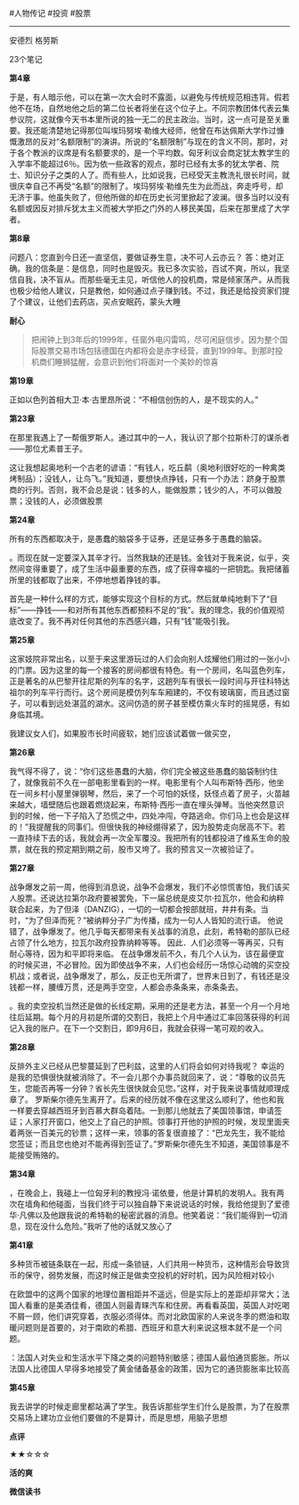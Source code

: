 #人物传记 #投资 #股票 

---

安德烈 格劳斯

23个笔记

**第4章**

于是，有人暗示他，可以在第一次大会时不露面，以避免与传统规范相违背。假若他不在场，自然地他之后的第二位长者将坐在这个位子上。不同宗教团体代表云集参议院，这就像今天书本里所说的独一无二的民主政治。当时，这一点可是至关重要。我还能清楚地记得那位叫埃玛努埃·勒维大经师，他曾在布达佩斯大学作过慷慨激昂的反对“名额限制”的演讲。所说的“名额限制”与现在的含义不同，那时，对于各个教派的议席是有名额要求的，是一个平均数。匈牙利议会商定犹太教学生的入学率不能超过6％。因为依一些政客的观点，那时已经有太多的犹太学者、院士、知识分子之类的人了。而有些人，比如说我，已经受天主教洗礼很长时间，就很庆幸自己不再受“名额”的限制了。埃玛努埃·勒维先生为此而战，奔走呼号，却无济于事。他虽失败了，但他所做的却在历史长河里掀起了波澜。很多当时以没有名额或因反对排斥犹太主义而被大学拒之门外的人移民美国，后来在那里成了大学者。

**第8章**

问题八：您直到今日还一直坚信，要做证券生意，决不可人云亦云？ 答：绝对正确。我的信条是：是信息，同时也是毁灭。我已多次实验，百试不爽，所以，我坚信自我，决不盲从。而那些毫无主见，听信他人的投机商，常是倾家荡产。从而我也极少给他人建议，只是教他，如何通过点子赚到钱。不过，我还是给投资家们提了个建议，让他们去药店，买点安眠药，蒙头大睡



**耐心**

> 把闹钟上到3年后的1999年，任窗外电闪雷鸣，尽可闲庭信步。因为整个国际股票交易市场包括德国在内都将会是赤字经营，直到1999年。到那时投机商们睡狮猛醒，会意识到他们将面对一个美妙的惊喜

**第19章**

正如以色列首相大卫·本·古里昂所说：“不相信创伤的人，是不现实的人。”

**第23章**

在那里我遇上了一帮俄罗斯人。通过其中的一人，我认识了那个拉斯朴汀的谋杀者——那位尤素普王子。

这让我想起奥地利一个古老的谚语：“有钱人，吃丘鹬（奥地利很好吃的一种禽类烤制品）；没钱人，让鸟飞。”我知道，要想快点挣钱，只有一个办法：跻身于股票商的行列。否则，我不会总是说：钱多的人，能做股票；钱少的人，不可以做股票；没钱的人，必须做股票

**第24章**

所有的东西都取决于，是愚蠢的脑袋多于证券，还是证券多于愚蠢的脑袋。

。而现在就一定要深入其辛才行。当然我缺的还是钱。金钱对于我来说，似乎，突然间变得重要了，成了生活中最重要的东西，成了获得幸福的一把钥匙。我把储蓄所里的钱都取了出来，不停地想着挣钱的事。

首先是一种什么样的方式，能够实现这个目标的方式。然后就单纯地剩下了“目标”——挣钱——和对所有其他东西都预料不足的“我”。我的理念，我的价值观彻底改变了。我不再对任何其他的东西感兴趣，只有“钱”能吸引我。

**第25章**

这家妓院非常出名，以至于来这里游玩过的人们会向别人炫耀他们用过的一张小小的门票。因为这里的每一个接客的房间都很有特色。有一个房间，名叫蓝色列车，正是著名的从巴黎开往尼斯的列车的名字，这趟列车有很长一段时间与开往科特达祖尔的列车平行而行。这个房间是模仿列车车厢建的，不仅有玻璃窗，而且透过窗子，可以看到远处湛蓝的湖水。这间仿造的房子甚至模仿乘火车时的摇晃感，有如身临其境。

我建议女人们，如果股市长时间疲软，她们应该试着做一做买空，

**第26章**

我气得不得了，说：“你们这些愚蠢的大脑，你们完全被这些愚蠢的脑袋制约住了，就像我前不久在一部电影里看到的一样。电影里有个人叫布斯特·西彤，他坐在一间乡村小屋里弹钢琴，然后，来了一个可怕的妖怪，妖怪点着了房子，火苗越来越大，墙壁随后也跟着燃烧起来，布斯特·西彤一直在埋头弹琴。当他突然意识到的时候，他一下子陷入了恐慌之中，四处冲闯，夺路逃命。你们马上也会是这样的！”我提醒我的同事们。但很快我的神经绷得紧了，因为股势走向居高不下。若一直持续下去的话，我就会再一次全军覆没。我把所有的钱都投进了维系生命的股票，就在我的预定期到期之前，股市又垮了。我的预言又一次被验证了。

**第27章**

战争爆发之前一周，他得到消息说，战争不会爆发，我们不必惊慌害怕，我们该买人股票。还说达拉第尔政府要被罢免，下一届总统是皮艾尔·拉瓦尔，他会和纳粹联合起来，为了但泽（DANZIG），一切的一切都会按部就班，井井有条。当时，“为了但泽而死？”被纳粹分子广为传播，成为一句人人皆知的流行语。
他说错了，战争爆发了。他几乎每天都带来有关战事的消息，此刻，希特勒的部队已经占领了什么地方，拉瓦尔政府投靠纳粹等等。
因此．人们必须等一等再买，只有耐心等待，因为和平即将来临。
在战争爆发前不久，有几个人认为，该在最便宜的时候买进，不必冒险。因为即使战争不来，人们也会经历一场惊心动魄的买空投机战；或者说，战争爆发了，那么，反正也无所谓了，世界末日到了，有钱还是没钱都一样，腰缠万贯，还是两手空空，人都会赤条条来，赤条条去。

。我的卖空投机当然还是做的长线定期，采用的还是老方法，甚至一个月一个月地往后延期。每个月的月初是所谓的交割日，我把上个月中通过汇率回落获得的利润记入我的账户。在下一个交割日，即9月6日，我就会获得一笔可观的收入。

**第28章**

反排外主义已经从巴黎蔓延到了巴利兹，这里的人们将会如何对待我呢？
幸运的是我的恐惧很快就被消除了。不一会儿那个办事员就回来了，说：“尊敬的议员先生，您能否再等一分钟？省长先生很快就会见您。”这样，对于我来说事情就顺理成章了。
罗斯柴尔德先生离开了。后来的经历就不像在这里这么顺利了，他也和我一样要去穿越西班牙到百慕大群岛着陆。一到那儿他就去了美国领事馆，申请签证；人家打开窗口，他交上了自己的护照。领事打开他的护照的时候，发现里面夹着两张一百美元的钞票；这样一来，领事的答复很直接了：“巴龙先生，我不能给您签证；而且您也绝对不能再得到签证了。”罗斯柴尔德先生不知道，美国领事是不能接受贿赂的。

**第34章**

，在晚会上，我碰上一位匈牙利的教授冯·诺依曼，他是计算机的发明人。我有两次在墙角和他碰面，当我们终于可以独自静下来说说话的时候，我给他提到了爱德华·凡佛以及他跟我说的希特勒的秘密武器的消息。他笑着说：“我们能得到一切消息，现在没什么危险。”我听了他的话就又放心了

**第41章**

多种货币被链条联在一起，形成一条锁链，人们共用一种货币，这种情形会导致货币的保守，弱势发展，而这时候正是做卖空投机的好时机，因为风险相对较小

在欧盟中的这两个国家的地理位置相距并不遥远，但是实际上的差距却非常大；法国人看重的是美酒佳肴，德国人则最青睐汽车和住房。再看看英国，英国人对吃喝不屑一顾，他们讲究穿着，衣服必须得体。而对北欧国家的人来说冬季的燃油和取暖问题则是首要的，对于南欧的希腊、西班牙和意大利来说这根本就不是一个问题。

：法国人对失业和生活水平下降之类的问题特别敏感；德国人最怕通货膨胀。所以法国人比德国人早得多地接受了黄金储备基金的政策，因为它的通货膨胀率比较高

**第45章**

我去讲学的时候走廊里都站满了学生。我告诉那些学生们什么是股票，为了在股票交易场上建功立业他们要做的不是算计，而是思想，用脑子思想

**点评**

★★☆☆☆

**活的爽**

**微信读书**
